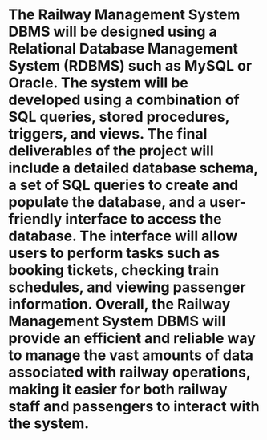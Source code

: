 # The Railway Management System DBMS will be designed using a Relational Database Management System (RDBMS) such as MySQL or Oracle. The system will be developed using a combination of SQL queries, stored procedures, triggers, and views. The final deliverables of the project will include a detailed database schema, a set of SQL queries to create and populate the database, and a user-friendly interface to access the database. The interface will allow users to perform tasks such as booking tickets, checking train schedules, and viewing passenger information. Overall, the Railway Management System DBMS will provide an efficient and reliable way to manage the vast amounts of data associated with railway operations, making it easier for both railway staff and passengers to interact with the system.
